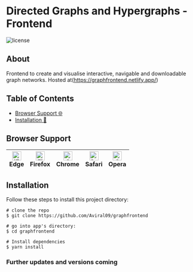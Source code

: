 # Directed Graphs and Hypergraphs - Frontend

![license](https://img.shields.io/badge/license-MIT-blue.svg)

## About
Frontend to create and visualise interactive, navigable and downloadable graph networks.
Hosted at(https://graphfrontend.netlify.app/)

## Table of Contents
- [Browser Support 🌐](#browser-support)
- [Installation 🐣](#installation)


## Browser Support
| [<img src="https://raw.githubusercontent.com/alrra/browser-logos/master/src/edge/edge_48x48.png" alt="IE / Edge" width="24px" height="24px" />](http://godban.github.io/browsers-support-badges/)</br>Edge | [<img src="https://raw.githubusercontent.com/alrra/browser-logos/master/src/firefox/firefox_48x48.png" alt="Firefox" width="24px" height="24px" />](http://godban.github.io/browsers-support-badges/)</br>Firefox | [<img src="https://raw.githubusercontent.com/alrra/browser-logos/master/src/chrome/chrome_48x48.png" alt="Chrome" width="24px" height="24px" />](http://godban.github.io/browsers-support-badges/)</br>Chrome | [<img src="https://raw.githubusercontent.com/alrra/browser-logos/master/src/safari/safari_48x48.png" alt="Safari" width="24px" height="24px" />](http://godban.github.io/browsers-support-badges/)</br>Safari | [<img src="https://raw.githubusercontent.com/alrra/browser-logos/master/src/opera/opera_48x48.png" alt="Opera" width="24px" height="24px" />](http://godban.github.io/browsers-support-badges/)</br>Opera |
| ---------------------------------------------------------------------------------------------------------------------------------------------------------------------------------------------------------- | ----------------------------------------------------------------------------------------------------------------------------------------------------------------------------------------------------------------- | ------------------------------------------------------------------------------------------------------------------------------------------------------------------------------------------------------------- | ------------------------------------------------------------------------------------------------------------------------------------------------------------------------------------------------------------- | --------------------------------------------------------------------------------------------------------------------------------------------------------------------------------------------------------- |



## Installation

Follow these steps to install this project directory:

```
# clone the repo
$ git clone https://github.com/Aviral09/graphfrontend

# go into app's directory:
$ cd graphfrontend

# Install dependencies
$ yarn install

```
### Further updates and versions coming

